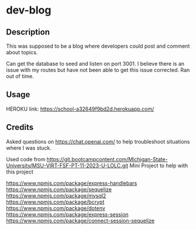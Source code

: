 # dev-blog

## Description

This was supposed to be a blog where developers could post and comment about topics. 

Can get the database to seed and listen on port 3001. I believe there is an issue with my routes but have not been able to get this issue corrected. Ran out of time. 

## Usage

HEROKU link:
https://school-a32649f9bd2d.herokuapp.com/


## Credits

Asked questions on https://chat.openai.com/ to help troubleshoot situations where I was stuck.

Used code from https://git.bootcampcontent.com/Michigan-State-University/MSU-VIRT-FSF-PT-11-2023-U-LOLC.git
Mini Project to help with this project

https://www.npmjs.com/package/express-handlebars
https://www.npmjs.com/package/sequelize
https://www.npmjs.com/package/mysql2
https://www.npmjs.com/package/bcrypt
https://www.npmjs.com/package/dotenv
https://www.npmjs.com/package/express-session
https://www.npmjs.com/package/connect-session-sequelize

